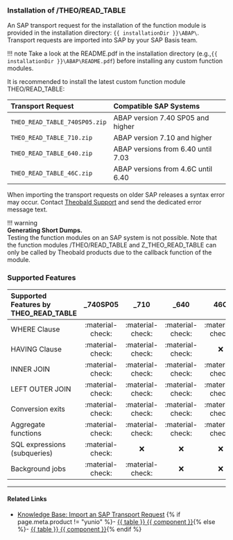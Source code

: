 
### Installation of /THEO/READ_TABLE

An SAP transport request for the installation of the function module is provided in the installation directory: 
`{{ installationDir }}\ABAP\`.<br>
Transport requests are imported into SAP by your SAP Basis team.

!!! note
	Take a look at the README.pdf in the installation directory (e.g.,`{{ installationDir }}\ABAP\README.pdf`) before installing any custom function modules.

It is recommended to install the latest custom function module THEO/READ_TABLE:

| Transport Request | Compatible SAP Systems | 
| :------ |:--- | 
| `THEO_READ_TABLE_740SP05.zip` | ABAP version 7.40 SP05 and higher | 
| `THEO_READ_TABLE_710.zip`  | ABAP version 7.10 and higher | 
| `THEO_READ_TABLE_640.zip`  |  ABAP versions from 6.40 until 7.03 | 
| `THEO_READ_TABLE_46C.zip`  |  ABAP versions from 4.6C until 6.40 | 

When importing the transport requests on older SAP releases a syntax error may occur. Contact [Theobald Support](https://support.theobald-software.com) and send the dedicated error message text.


!!! warning   
	**Generating Short Dumps.**<br>
	Testing the function modules on an SAP system is not possible.
	Note that the function modules /THEO/READ_TABLE and Z_THEO_READ_TABLE can only be called by Theobald products due to the callback function of the module.

	
### Supported Features

| Supported Features by THEO_READ_TABLE| _740SP05 | _710 | _640 | 46C |
| :------ |:---: | :---: | :---: | :---: |
| WHERE Clause | :material-check: | :material-check: | :material-check: | :material-check: | 
| HAVING Clause | :material-check: | :material-check: | :material-check: | :x: |
| INNER JOIN | :material-check: | :material-check: | :material-check: | :material-check: |
| LEFT OUTER JOIN | :material-check: | :material-check: | :material-check: | :material-check: |
| Conversion exits | :material-check: | :material-check: | :material-check: | :material-check: |
| Aggregate functions | :material-check: | :material-check: | :material-check: | :material-check: |
| SQL expressions (subqueries) | :material-check: | :x: | :x: | :x: |
| Background jobs | :material-check: | :material-check: | :x: | :x: |

*****
#### Related Links
- [Knowledge Base: Import an SAP Transport Request](../../knowledge-base/import-an-sap-transport-request.md)
{% if page.meta.product != "yunio" %}- [{{ table }} {{ component }}](../table/index.md){% else %}- [{{ table }} {{ component }}](../tables-and-views/index.md){% endif %}